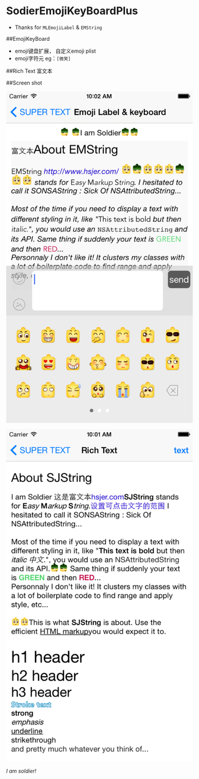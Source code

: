 # SodierEmojiKeyBoardPlus

 * Thanks for `MLEmojiLabel` & `EMString`

##EmojiKeyBoard

 * emoji键盘扩展， 自定义emoji plist
 * emoji字符元 eg：`[微笑]`


##Rich Text 富文本
  
##Screen shot
 
 ![image](https://github.com/hsjcom/SodierEmojiKeyBoardPlus/blob/master/iOSSimulatorScreenShot2015091102.png) 
 
 ![image](https://github.com/hsjcom/SodierEmojiKeyBoardPlus/blob/master/iOSSimulatorScreenShot2015091101.png)  
 

*I am soldier!*
